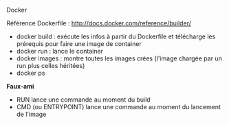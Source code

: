 Docker

Référence Dockerfile : http://docs.docker.com/reference/builder/


- docker build : exécute les infos à partir du Dockerfile et télécharge les prérequis pour faire une image de container
- docker run : lance le container
- docker images : montre toutes les images crées (l'image chargée par un run plus celles héritées)
- docker ps

**Faux-ami**

- RUN lance une commande au moment du build
- CMD (ou ENTRYPOINT) lance une commande au moment du lancement de l'image
